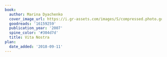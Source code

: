 ```yaml
---
book:
  author: Marina Dyachenko
  cover_image_url: https://i.gr-assets.com/images/S/compressed.photo.goodreads.com/books/1353342074l/16159259._SX98_.jpg
  goodreads: '16159259'
  publication_year: '2007'
  spine_color: '#304d7d'
  title: Vita Nostra
plan:
  date_added: '2018-09-11'
---
```


